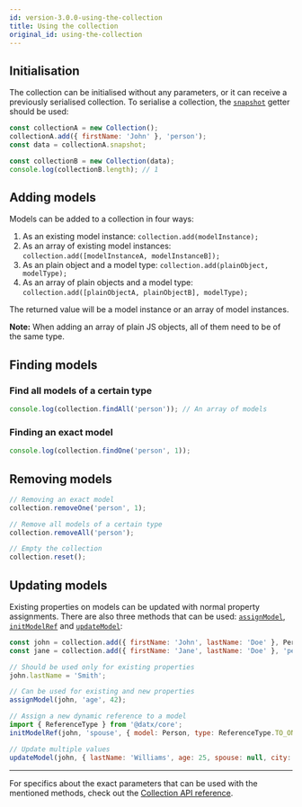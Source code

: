 ```yaml
---
id: version-3.0.0-using-the-collection
title: Using the collection
original_id: using-the-collection
---
```


## Initialisation

The collection can be initialised without any parameters, or it can receive a previously serialised collection. To serialise a collection, the [`snapshot`](../api-reference/collection#snapshot) getter should be used:

```javascript
const collectionA = new Collection();
collectionA.add({ firstName: 'John' }, 'person');
const data = collectionA.snapshot;

const collectionB = new Collection(data);
console.log(collectionB.length); // 1
```

## Adding models

Models can be added to a collection in four ways:

1. As an existing model instance: `collection.add(modelInstance);`
2. As an array of existing model instances: `collection.add([modelInstanceA, modelInstanceB]);`
3. As an plain object and a model type: `collection.add(plainObject, modelType);`
4. As an array of plain objects and a model type: `collection.add([plainObjectA, plainObjectB], modelType);`

The returned value will be a model instance or an array of model instances.

**Note:** When adding an array of plain JS objects, all of them need to be of the same type.

## Finding models

### Find all models of a certain type

```javascript
console.log(collection.findAll('person')); // An array of models
```

### Finding an exact model

```javascript
console.log(collection.findOne('person', 1));
```

## Removing models

```javascript
// Removing an exact model
collection.removeOne('person', 1);

// Remove all models of a certain type
collection.removeAll('person');

// Empty the collection
collection.reset();
```

## Updating models

Existing properties on models can be updated with normal property assignments. There are also three methods that can be used: [`assignModel`](../api-reference/model#assignmodel), [`initModelRef`](../api-reference/model#initmodelref) and [`updateModel`](../api-reference/model#updatemodel):

```javascript
const john = collection.add({ firstName: 'John', lastName: 'Doe' }, Person); // Model class can be used as type
const jane = collection.add({ firstName: 'Jane', lastName: 'Doe' }, 'person'); // Type string/number is also valid

// Should be used only for existing properties
john.lastName = 'Smith';

// Can be used for existing and new properties
assignModel(john, 'age', 42);

// Assign a new dynamic reference to a model
import { ReferenceType } from '@datx/core';
initModelRef(john, 'spouse', { model: Person, type: ReferenceType.TO_ONE }, jane);

// Update multiple values
updateModel(john, { lastName: 'Williams', age: 25, spouse: null, city: 'San Francisco' });
```

---

For specifics about the exact parameters that can be used with the mentioned methods, check out the [Collection API reference](../api-reference/collection).
